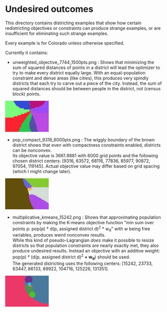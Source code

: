 # Undesired outcomes
This directory contains districting examples that show how certain redistricting
objectives or constraints can produce strange examples, or are insufficient for
eliminating such strange examples.

Every example is for Colorado unless otherwise specified.

Currently it contains:

- unweighted\_objective\_7744\_1500pts.png : Shows that minimizing the sum of squared distances of points in a district will lead the optimizer to try to make every district equally large. With an equal-population constraint and dense areas (like cities), this produces very spindly districts that each try to carve out a piece of the city. Instead, the sum of squared distances should be between people in the district, not (census block) points.<br>
<img src="unweighted_objective_7744_1500pts.png" height=100>

- pop\_compact\_9316\_6000pts.png : The wiggly boundary of the brown district shows that even with compactness constraints enabled, districts can be nonconvex.<br>
Its objective value is 3661.9881 with 6000 grid points and the following chosen district centers: [9316, 63572, 68116, 77836, 85977, 90872, 97054, 119145]. Actual objective value may differ based on grid spacing (which I might change later).<br>
<img src="pop_compact_9316_6000pts.png" height=100>

- multiplicative\_kmeans\_15242.png : Shows that approximating population constraints by making the K-means objective function "min sum over points p: pop(p) * d(p, assigned district d)<sup>2</sup> * w<sub>d</sub>" with w being free variables, produces weird nonconvex results.<br>
While this kind of pseudo-Lagrangian *does* make it possible to resize districts so that population constraints are nearly exactly met, they also produce undesired results. Instead an objective with an additive weight: pop(p) * (d(p, assigned district d)<sup>2</sup> <b>+ w<sub>d</sub></b>) should be used.<br>
The generated districting uses the following centers: [15242, 23733, 63447, 86133, 89922, 104716, 125226, 131351].<br>
<img src="multiplicative_kmeans_15242.png" height=100>
